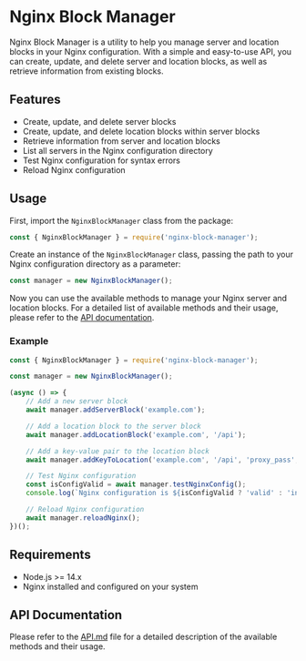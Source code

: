 # Nginx Block Manager

Nginx Block Manager is a utility to help you manage server and location blocks in your Nginx configuration. With a simple and easy-to-use API, you can create, update, and delete server and location blocks, as well as retrieve information from existing blocks.

## Features

- Create, update, and delete server blocks
- Create, update, and delete location blocks within server blocks
- Retrieve information from server and location blocks
- List all servers in the Nginx configuration directory
- Test Nginx configuration for syntax errors
- Reload Nginx configuration

## Usage

First, import the `NginxBlockManager` class from the package:

```javascript
const { NginxBlockManager } = require('nginx-block-manager');
```

Create an instance of the `NginxBlockManager` class, passing the path to your Nginx configuration directory as a parameter:

```javascript
const manager = new NginxBlockManager();
```

Now you can use the available methods to manage your Nginx server and location blocks. For a detailed list of available methods and their usage, please refer to the [API documentation](API.md).

### Example

```javascript
const { NginxBlockManager } = require('nginx-block-manager');

const manager = new NginxBlockManager();

(async () => {
    // Add a new server block
    await manager.addServerBlock('example.com');

    // Add a location block to the server block
    await manager.addLocationBlock('example.com', '/api');

    // Add a key-value pair to the location block
    await manager.addKeyToLocation('example.com', '/api', 'proxy_pass', 'http://localhost:3000');

    // Test Nginx configuration
    const isConfigValid = await manager.testNginxConfig();
    console.log(`Nginx configuration is ${isConfigValid ? 'valid' : 'invalid'}`);

    // Reload Nginx configuration
    await manager.reloadNginx();
})();
```

## Requirements

- Node.js >= 14.x
- Nginx installed and configured on your system

## API Documentation

Please refer to the [API.md](API.md) file for a detailed description of the available methods and their usage.
